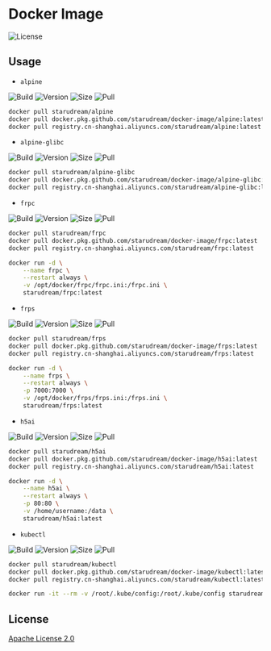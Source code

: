 # Docker Image

![License](https://img.shields.io/badge/License-Apache%20License%202.0-blue)

## Usage

- `alpine`

![Build](https://github.com/starudream/docker-image/workflows/alpine/badge.svg)
![Version](https://img.shields.io/docker/v/starudream/alpine)
![Size](https://img.shields.io/docker/image-size/starudream/alpine/latest)
![Pull](https://img.shields.io/docker/pulls/starudream/alpine)

```bash
docker pull starudream/alpine
docker pull docker.pkg.github.com/starudream/docker-image/alpine:latest
docker pull registry.cn-shanghai.aliyuncs.com/starudream/alpine:latest
```

- `alpine-glibc`

![Build](https://github.com/starudream/docker-image/workflows/alpine-glibc/badge.svg)
![Version](https://img.shields.io/docker/v/starudream/alpine-glibc)
![Size](https://img.shields.io/docker/image-size/starudream/alpine-glibc/latest)
![Pull](https://img.shields.io/docker/pulls/starudream/alpine-glibc)

```bash
docker pull starudream/alpine-glibc
docker pull docker.pkg.github.com/starudream/docker-image/alpine-glibc:latest
docker pull registry.cn-shanghai.aliyuncs.com/starudream/alpine-glibc:latest
```

- `frpc`

![Build](https://github.com/starudream/docker-image/workflows/frpc/badge.svg)
![Version](https://img.shields.io/docker/v/starudream/frpc)
![Size](https://img.shields.io/docker/image-size/starudream/frpc/latest)
![Pull](https://img.shields.io/docker/pulls/starudream/frpc)

```bash
docker pull starudream/frpc
docker pull docker.pkg.github.com/starudream/docker-image/frpc:latest
docker pull registry.cn-shanghai.aliyuncs.com/starudream/frpc:latest
```

```bash
docker run -d \
    --name frpc \
    --restart always \
    -v /opt/docker/frpc/frpc.ini:/frpc.ini \
    starudream/frpc:latest
```

- `frps`

![Build](https://github.com/starudream/docker-image/workflows/frps/badge.svg)
![Version](https://img.shields.io/docker/v/starudream/frps)
![Size](https://img.shields.io/docker/image-size/starudream/frps/latest)
![Pull](https://img.shields.io/docker/pulls/starudream/frps)

```bash
docker pull starudream/frps
docker pull docker.pkg.github.com/starudream/docker-image/frps:latest
docker pull registry.cn-shanghai.aliyuncs.com/starudream/frps:latest
```

```bash
docker run -d \
    --name frps \
    --restart always \
    -p 7000:7000 \
    -v /opt/docker/frps/frps.ini:/frps.ini \
    starudream/frps:latest
```

- `h5ai`

![Build](https://github.com/starudream/docker-image/workflows/h5ai/badge.svg)
![Version](https://img.shields.io/docker/v/starudream/h5ai)
![Size](https://img.shields.io/docker/image-size/starudream/h5ai/latest)
![Pull](https://img.shields.io/docker/pulls/starudream/h5ai)

```bash
docker pull starudream/h5ai
docker pull docker.pkg.github.com/starudream/docker-image/h5ai:latest
docker pull registry.cn-shanghai.aliyuncs.com/starudream/h5ai:latest
```

```bash
docker run -d \
    --name h5ai \
    --restart always \
    -p 80:80 \
    -v /home/username:/data \
    starudream/h5ai:latest
```

- `kubectl`

![Build](https://github.com/starudream/docker-image/workflows/kubectl/badge.svg)
![Version](https://img.shields.io/docker/v/starudream/kubectl)
![Size](https://img.shields.io/docker/image-size/starudream/kubectl/latest)
![Pull](https://img.shields.io/docker/pulls/starudream/kubectl)

```bash
docker pull starudream/kubectl
docker pull docker.pkg.github.com/starudream/docker-image/kubectl:latest
docker pull registry.cn-shanghai.aliyuncs.com/starudream/kubectl:latest
```

```bash
docker run -it --rm -v /root/.kube/config:/root/.kube/config starudream/kubectl:latest
```

## License

[Apache License 2.0](./LICENSE)
